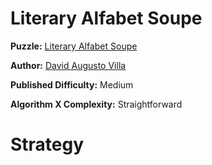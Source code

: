 # Literary Alfabet Soupe

__Puzzle:__ [Literary Alfabet Soupe](https://www.codingame.com/training/medium/literary-alfabet-soupe)

__Author:__ [David Augusto Villa](https://www.codingame.com/profile/455d71552aef838a0c75b7617e2d22d41768324)

__Published Difficulty:__ Medium

__Algorithm X Complexity:__ Straightforward

# Strategy

